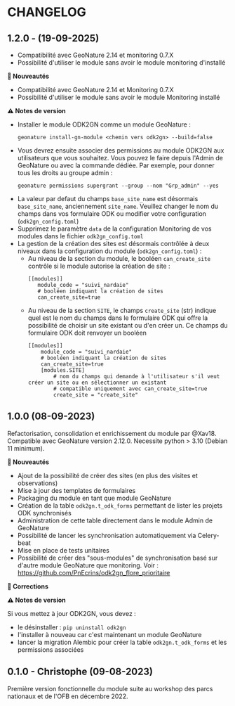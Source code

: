 CHANGELOG
=========

1.2.0 - (19-09-2025)
-------------------

- Compatibilité avec GeoNature 2.14 et monitoring 0.7.X
- Possibilité d'utiliser le module sans avoir le module monitoring d'installé

**🚀 Nouveautés**

- Compatibilité avec GeoNature 2.14 et Monitoring 0.7.X
- Possibilité d'utiliser le module sans avoir le module Monitoring installé

**⚠️ Notes de version**

- Installer le module ODK2GN comme un module GeoNature : 
  ```
  geonature install-gn-module <chemin vers odk2gn> --build=false
  ```
- Vous devrez ensuite associer des permissions au module ODK2GN aux utilisateurs que vous souhaitez. Vous pouvez le faire depuis l'Admin de GeoNature ou avec la commande dédiée. Par exemple, pour donner tous les droits au groupe admin : 
  ```
  geonature permissions supergrant --group --nom "Grp_admin" --yes
  ```
- La valeur par defaut du champs `base_site_name` est désormais `base_site_name`, anciennement `site_name`. Veuillez changer le nom du champs dans vos formulaire ODK ou modifier votre configuration (`odk2gn_config.toml`)
- Supprimez le paramètre `data` de la configuration Monitoring de vos modules dans le fichier `odk2gn_config.toml`
- La gestion de la création des sites est désormais contrôlée à deux niveaux dans la configuration du module (`odk2gn_config.toml`) :
  - Au niveau de la section du module, le booléen `can_create_site` contrôle si le module autorise la création de site : 
    ```
    [[modules]]
       module_code = "suivi_nardaie"
       # booléen indiquant la création de sites
       can_create_site=true
    ```
  - Au niveau de la section `SITE`, le champs `create_site` (str) indique quel est le nom du champs dans le formulaire ODK qui offre la possibilité de choisir un site existant ou d'en créer un. Ce champs du formulaire ODK doit renvoyer un booléen
    ```
    [[modules]]
        module_code = "suivi_nardaie"
        # booléen indiquant la création de sites
        can_create_site=true
        [modules.SITE]
            # nom du champs qui demande à l'utilisateur s'il veut créer un site ou en sélectionner un existant
            # compatible uniquement avec can_create_site=true
            create_site = "create_site"
    ```

1.0.0 (08-09-2023)
------------------

Refactorisation, consolidation et enrichissement du module par @Xav18.
Compatible avec GeoNature version 2.12.0.
Necessite python > 3.10 (Debian 11 minimum).

**🚀 Nouveautés**

- Ajout de la possibilité de créer des sites (en plus des visites et observations)
- Mise à jour des templates de formulaires
- Packaging du module en tant que module GeoNature
- Création de la table `odk2gn.t_odk_forms` permettant de lister les projets ODK synchronisés
- Administration de cette table directement dans le module Admin de GeoNature
- Possibilité de lancer les synchronisation automatiquement via Celery-beat
- Mise en place de tests unitaires
- Possibilité de créer des "sous-modules" de synchronisation basé sur d'autre module GeoNature que monitoring. Voir : https://github.com/PnEcrins/odk2gn_flore_prioritaire

**🐛 Corrections**

**⚠️ Notes de version**

Si vous mettez à jour ODK2GN, vous devez : 
- le désinstaller : `pip uninstall odk2gn`
- l'installer à nouveau car c'est maintenant un module GeoNature 
- lancer la migration Alembic pour créer la table `odk2gn.t_odk_forms` et les permissions associées

0.1.0 - Christophe (09-08-2023)
-------------------------------

Première version fonctionnelle du module suite au workshop des parcs nationaux et de l'OFB en décembre 2022.
